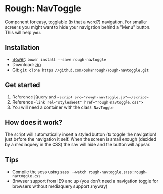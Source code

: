 # Rough: NavToggle
Component for easy, togglable (is that a word?) navigation.
For smaller screens you might want to hide your navigation behind a "Menu" button. This will help you.

## Installation
* [Bower](http://bower.io/): `bower install --save rough-navtoggle`
* Download: [zip](https://github.com/oskarrough/rough-navtoggle/zipball/master)
* Git: `git clone https://github.com/oskarrough/rough-navtoggle.git`

## Get started
1. Reference jQuery and `<script src="rough-navtoggle.js"></script>`
2. Reference `<link rel="stylesheet" href="rough-navtoggle.css">`
3. You will need a container with the class: `NavToggle`

## How does it work?
The script will automatically insert a styled button (to toggle the navigation) just before the navigation it self.
When the screen is small enough (decided by a mediaquery in the CSS) the nav will hide and the button will appear.

## Tips
* Compile the scss using `sass --watch rough-navtoggle.scss:rough-navtoggle.css`
* Browser support from IE9 and up (you don't need a navigation toggle for browsers without mediaquery support anyway)

